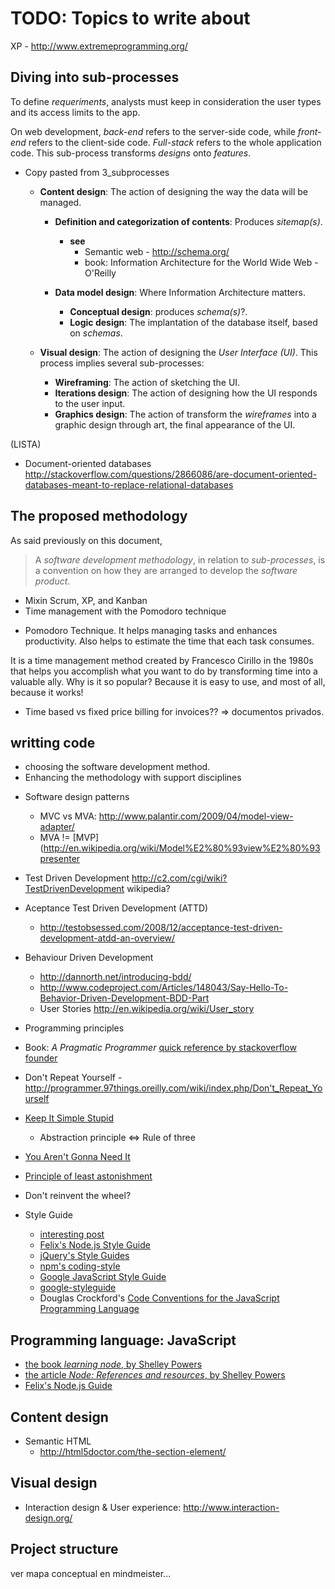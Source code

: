TODO: Topics to write about
=====================

XP - http://www.extremeprogramming.org/


Diving into sub-processes
-------------------------


To define *requeriments*,
analysts must keep in consideration the user types and its access limits to the
app.

On web development,
*back-end* refers to the server-side code, while *front-end* refers to the
client-side code. *Full-stack* refers to the whole application code. This
sub-process transforms *designs* onto *features*.

- Copy pasted from 3_subprocesses
    - **Content design**: The action of designing the way the data will be managed.

        - **Definition and categorization of contents**: Produces *sitemap(s)*.
            - **see**
                - Semantic web - http://schema.org/
                - book: Information Architecture for the World Wide Web - O'Reilly

        - **Data model design**: Where Information Architecture matters.
            - **Conceptual design**: produces *schema(s)*?.
            - **Logic design**: The implantation of the database itself, based on *schemas*.

    - **Visual design**: The action of designing the *User Interface (UI)*. This process implies several sub-processes:

        - **Wireframing**: The action of sketching the UI.
        - **Iterations design**: The action of designing how the UI responds to the user input.
        - **Graphics design**: The action of transform the *wireframes* into a graphic design through art, the final appearance of the UI.

(LISTA)
- Document-oriented databases
http://stackoverflow.com/questions/2866086/are-document-oriented-databases-meant-to-replace-relational-databases

The proposed methodology
------------------------

As said previously on this document,

> A *software development methodology*, in relation to *sub-processes*, is a
> convention on how they are arranged to develop the *software product*.


- Mixin Scrum, XP, and Kanban
- Time management with the Pomodoro technique

* Pomodoro Technique. It helps managing tasks and enhances productivity. Also helps to estimate the time that each task consumes.

It is a time management method created by Francesco Cirillo in the 1980s that helps you accomplish what you want to do by transforming time into a valuable ally. Why is it so popular? ﻿Because it is easy to use, and most of all, because it works!

* Time based vs fixed price billing for invoices?? => documentos privados.

writting code
-------------

* choosing the software development method. 
* Enhancing the methodology with support disciplines

- Software design patterns
    - MVC vs MVA: http://www.palantir.com/2009/04/model-view-adapter/
    - MVA != [MVP](http://en.wikipedia.org/wiki/Model%E2%80%93view%E2%80%93presenter

- Test Driven Development http://c2.com/cgi/wiki?TestDrivenDevelopment wikipedia?
- Aceptance Test Driven Development (ATTD)
    - http://testobsessed.com/2008/12/acceptance-test-driven-development-atdd-an-overview/
- Behaviour Driven Development 
    - http://dannorth.net/introducing-bdd/
    - http://www.codeproject.com/Articles/148043/Say-Hello-To-Behavior-Driven-Development-BDD-Part
    - User Stories http://en.wikipedia.org/wiki/User_story

- Programming principles

- Book: *A Pragmatic Programmer* [quick reference by stackoverflow founder](http://www.codinghorror.com/blog/2004/10/a-pragmatic-quick-reference.html)
- Don't Repeat Yourself - http://programmer.97things.oreilly.com/wiki/index.php/Don't_Repeat_Yourself
- [Keep It Simple Stupid](http://people.apache.org/~fhanik/kiss.html)
    - Abstraction principle <=> Rule of three
- [You Aren't Gonna Need It](http://en.wikipedia.org/wiki/You_Aren%27t_Gonna_Need_It)
- [Principle of least astonishment](http://en.wikipedia.org/wiki/Principle_of_least_astonishment)
- Don't reinvent the wheel?

- Style Guide
    - [interesting post](http://caolanmcmahon.com/posts/nodejs_style_and_structure/)
    - [Felix's Node.js Style Guide](http://nodeguide.com/style.html)
    - [jQuery's Style Guides](http://contribute.jquery.org/style-guide/)
    - [npm's coding-style](https://npmjs.org/doc/coding-style.html)
    - [Google JavaScript Style Guide](http://google-styleguide.googlecode.com/svn/trunk/javascriptguide.xml)
    - [google-styleguide](https://code.google.com/p/google-styleguide/)
    - Douglas Crockford's [Code Conventions for the JavaScript Programming Language](http://javascript.crockford.com/code.html)

Programming language: JavaScript
--------------------------------

- [the book *learning node*, by Shelley Powers](http://shop.oreilly.com/product/0636920024606)
- [the article *Node: References and resources*, by Shelley Powers](http://tech.burningbird.net/article/node-references-and-resources)
- [Felix's Node.js Guide](http://nodeguide.com/)

Content design
--------------

- Semantic HTML
    - http://html5doctor.com/the-section-element/

Visual design
-------------

- Interaction design & User experience: http://www.interaction-design.org/


Project structure
-----------------

ver mapa conceptual en mindmeister...
